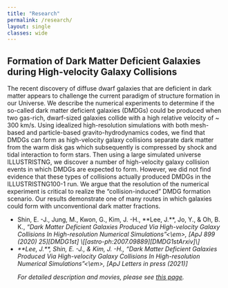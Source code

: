 ```yaml
---
title: "Research"
permalink: /research/
layout: single
classes: wide
---
```


## Formation of Dark Matter Deficient Galaxies during High-velocity Galaxy Collisions

The recent discovery of diffuse dwarf galaxies that are deficient in dark matter appears to challenge the current
paradigm of structure formation in our Universe. We describe the numerical experiments to determine if the
so-called dark matter deficient galaxies (DMDGs) could be produced when two gas-rich, dwarf-sized galaxies
collide with a high relative velocity of ~ 300 km/s. Using idealized high-resolution simulations with both
mesh-based and particle-based gravito-hydrodynamics codes, we find that DMDGs can form as high-velocity
galaxy collisions separate dark matter from the warm disk gas which subsequently is compressed by shock and
tidal interaction to form stars. Then using a large simulated universe ILLUSTRISTNG, we discover a number
of high-velocity galaxy collision events in which DMDGs are expected to form. However, we did not find
evidence that these types of collisions actually produced DMDGs in the ILLUSTRISTNG100-1 run. We argue
that the resolution of the numerical experiment is critical to realize the “collision-induced” DMDG formation
scenario. Our results demonstrate one of many routes in which galaxies could form with unconventional dark
matter fractions.
<br/>

<ul>
<li>Shin, E. -J., Jung, M., Kwon, G., Kim, J. -H., **Lee, J.**, Jo, Y., & Oh, B. K., <em>“Dark Matter Deficient Galaxies Produced Via High-velocity Galaxy Collisions In High-resolution Numerical Simulations”<\em>, <span style="color:greed">[ApJ 899 (2020) 25][DMDG1st] \[[astro-ph:2007.09889][DMDG1stArxiv]\]</span></li>

<li>**Lee, J.**, Shin, E. -J., & Kim, J. -H., <em>“Dark Matter Deficient Galaxies Produced Via High-velocity Galaxy Collisions In High-resolution Numerical Simulations”<\em>, <span style="color:greed">[ApJ Letters in press (2021)]</span>
  
For detailed description and movies, please see [this page][DMDG].</li>

[DMDG]: https://joohyun-lee.github.io/research/DMDG/
[DMDG1st]: https://ui.adsabs.harvard.edu/abs/2020ApJ...899...25S/abstract
[DMDG1stArxiv]: https://arxiv.org/abs/2007.09889

